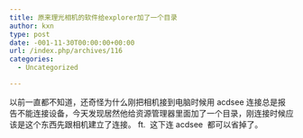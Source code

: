 ```yaml
---
title: 原来理光相机的软件给explorer加了一个目录
author: kxn
type: post
date: -001-11-30T00:00:00+00:00
url: /index.php/archives/116
categories:
  - Uncategorized

---
```

<div>
  以前一直都不知道，还奇怪为什么刚把相机接到电脑时候用 acdsee 连接总是报告不能连接设备，今天发现居然他给资源管理器里面加了一个目录，刚连接时候应该是这个东西先跟相机建立了连接。 ft.  这下连 acdsee  都可以省掉了。
</div>